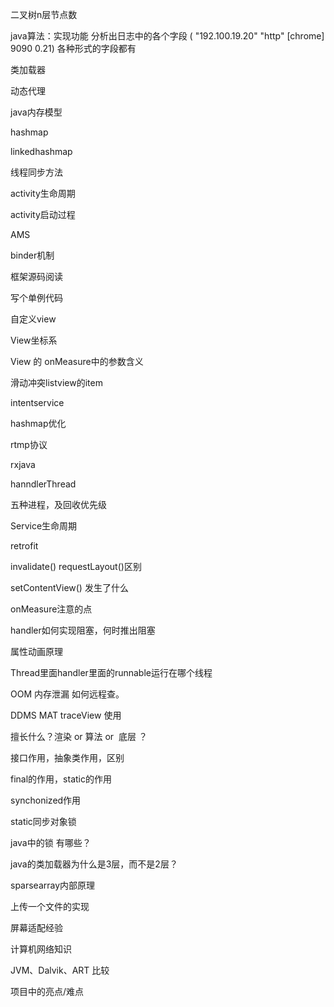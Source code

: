 二叉树n层节点数

java算法：实现功能 分析出日志中的各个字段 ( "192.100.19.20" "http" [chrome] 9090 0.21) 各种形式的字段都有

类加载器

动态代理

java内存模型

hashmap

linkedhashmap

线程同步方法

activity生命周期

activity启动过程

AMS

binder机制

框架源码阅读

写个单例代码

自定义view

View坐标系

View 的 onMeasure中的参数含义

滑动冲突listview的item

intentservice

hashmap优化

rtmp协议

rxjava

hanndlerThread

五种进程，及回收优先级

Service生命周期

retrofit

invalidate() requestLayout()区别

setContentView() 发生了什么

onMeasure注意的点

handler如何实现阻塞，何时推出阻塞

属性动画原理

Thread里面handler里面的runnable运行在哪个线程

OOM 内存泄漏 如何远程查。

DDMS MAT traceView 使用

擅长什么？渲染 or 算法 or  底层 ？

接口作用，抽象类作用，区别

final的作用，static的作用

synchonized作用

static同步对象锁

java中的锁 有哪些？

java的类加载器为什么是3层，而不是2层？

sparsearray内部原理

上传一个文件的实现

屏幕适配经验

计算机网络知识  

JVM、Dalvik、ART 比较

项目中的亮点/难点
